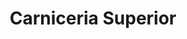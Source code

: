 ---
title: "Carniceria Superior"
url: /san-lucas-sacatepequez/carniceria-superior/
shop: carnicero
---